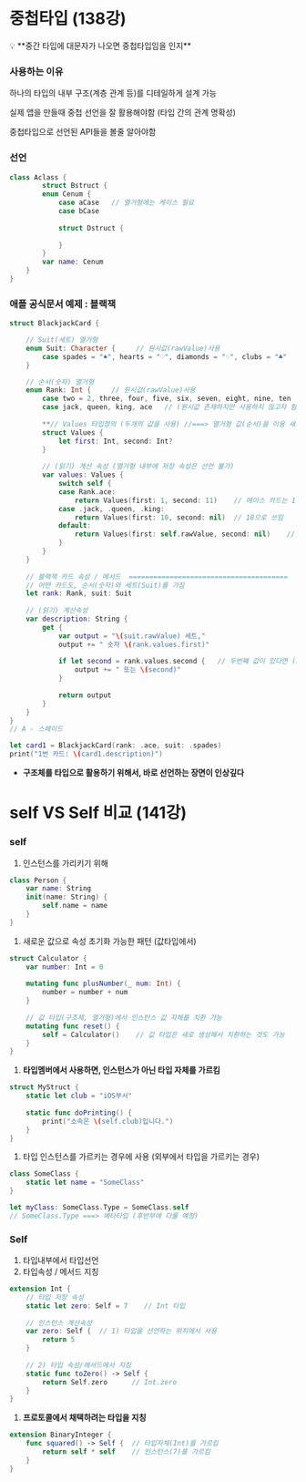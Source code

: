 
# 중첩타입 (138강)

<aside>
💡 **중간 타입에 대문자가 나오면  중첩타입임을 인지**

</aside>

### 사용하는 이유

하나의 타입의 내부 구조(계층 관계 등)를 디테일하게 설계 가능

실제 앱을 만들때 중첩 선언을 잘 활용해야함 (타입 간의 관계 명확성)

중첩타입으로 선언된 API들을 볼줄 알아야함

### 선언

```swift
class Aclass {
        struct Bstruct {
        enum Cenum {
            case aCase   // 열거형에는 케이스 필요
            case bCase
            
            struct Dstruct {
                
            }
        }
        var name: Cenum
    }
}
```

### 애플 공식문서 예제 : 블랙잭

```swift
struct BlackjackCard {

    // Suit(세트) 열거형
    enum Suit: Character {     // 원시값(rawValue)사용
        case spades = "♠", hearts = "♡", diamonds = "♢", clubs = "♣"
    }

    // 순서(숫자) 열거형
    enum Rank: Int {     // 원시값(rawValue)사용
        case two = 2, three, four, five, six, seven, eight, nine, ten
        case jack, queen, king, ace   // (원시값 존재하지만 사용하지 않고자 함 ===> values)
        
        **// Values 타입정의 (두개의 값을 사용) //===> 열거형 값(순서)을 이용 새로운 타입을 반환하기 위함**
        struct Values {
            let first: Int, second: Int?
        }
        
        // (읽기) 계산 속성 (열거형 내부에 저장 속성은 선언 불가)
        var values: Values {
            switch self {
            case Rank.ace:
                return Values(first: 1, second: 11)    // 에이스 카드는 1 또는 11 로 쓰임
            case .jack, .queen, .king:
                return Values(first: 10, second: nil)  // 10으로 쓰임
            default:
                return Values(first: self.rawValue, second: nil)    // 2 ~ 10까지의 카드는 원시값으로 쓰임
            }
        }
    }
    
    // 블랙잭 카드 속성 / 메서드  =======================================
    // 어떤 카드도, 순서(숫자)와 세트(Suit)를 가짐
    let rank: Rank, suit: Suit
    
    // (읽기) 계산속성
    var description: String {
        get {
            var output = "\(suit.rawValue) 세트,"
            output += " 숫자 \(rank.values.first)"
            
            if let second = rank.values.second {   // 두번째 값이 있다면 (ace만 있음)
                output += " 또는 \(second)"
            }
            
            return output
        }
    }
}
// A - 스페이드

let card1 = BlackjackCard(rank: .ace, suit: .spades)
print("1번 카드: \(card1.description)")
```

- **구조체를 타입으로 활용하기 위해서, 바로 선언하는 장면이 인상깊다**

# self VS Self 비교 (141강)

### self

1. 인스턴스를 가리키기 위해

```swift
class Person {
    var name: String
    init(name: String) {
        self.name = name
    }
}
```

1. 새로운 값으로 속성 초기화 가능한 패턴 (값타입에서)

```swift
struct Calculator {
    var number: Int = 0
    
    mutating func plusNumber(_ num: Int) {
        number = number + num
    }
    
    // 값 타입(구조체, 열거형)에서 인스턴스 값 자체를 치환 가능
    mutating func reset() {
        self = Calculator()    // 값 타입은 새로 생성해서 치환하는 것도 가능
    }
}
```

1. **타입멤버에서 사용하면, 인스턴스가 아닌 타입 자체를 가르킴**

```swift
struct MyStruct {
    static let club = "iOS부서"
    
    static func doPrinting() {
        print("소속은 \(self.club)입니다.")
    }
}
```

1. 타입 인스턴스를 가르키는 경우에 사용 (외부에서 타입을 가르키는 경우)

```swift
class SomeClass {
    static let name = "SomeClass"
}

let myClass: SomeClass.Type = SomeClass.self
// SomeClass.Type ===> 메타타입 (후반부에 다룰 예정)
```

### Self

1. 타입내부에서 타입선언
2. 타입속성 / 메서드 지칭

```swift
extension Int {
    // 타입 저장 속성
    static let zero: Self = 7    // Int 타입
    
    // 인스턴스 계산속성
    var zero: Self {  // 1) 타입을 선언하는 위치에서 사용
        return 5
    }
    
    // 2) 타입 속성/메서드에서 지칭
    static func toZero() -> Self {
        return Self.zero      // Int.zero
    }
}
```

1. **프로토콜에서 채택하려는 타입을 지칭**

```swift
extension BinaryInteger {
    func squared() -> Self {  // 타입자체(Int)를 가르킴
        return self * self    // 인스턴스(7)를 가르킴
    }
}
```

